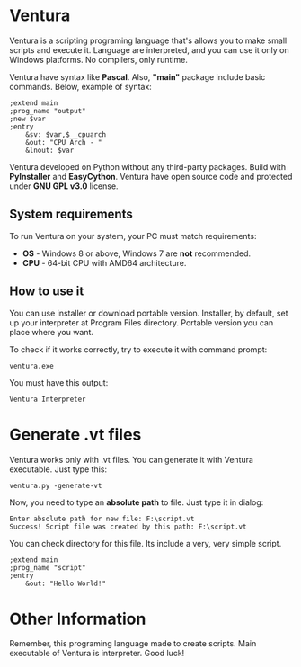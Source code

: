 # Ventura
Ventura is a scripting programing language that's allows you to make small scripts and execute it. 
Language are interpreted, and you can use it only on Windows platforms.
No compilers, only runtime.

Ventura have syntax like **Pascal**. 
Also, **"main"** package include basic commands. Below, example of syntax:
```
;extend main
;prog_name "output"
;new $var
;entry
    &sv: $var,$__cpuarch
    &out: "CPU Arch - "
    &lnout: $var
```
Ventura developed on Python without any third-party packages. 
Build with **PyInstaller** and **EasyCython**.
Ventura have open source code and protected under **GNU GPL v3.0** license.

## System requirements
To run Ventura on your system, your PC must match requirements:
- **OS** - Windows 8 or above, Windows 7 are **not** recommended.
- **CPU** - 64-bit CPU with AMD64 architecture.

## How to use it
You can use installer or download portable version. 
Installer, by default, set up your interpreter at Program Files directory. 
Portable version you can place where you want.

To check if it works correctly, try to execute it with command prompt:
```
ventura.exe
```
You must have this output:
```
Ventura Interpreter
```

# Generate .vt files
Ventura works only with .vt files.
You can generate it with Ventura executable.
Just type this:
```
ventura.py -generate-vt
```
Now, you need to type an **absolute path** to file. 
Just type it in dialog:
```
Enter absolute path for new file: F:\script.vt
Success! Script file was created by this path: F:\script.vt
```
You can check directory for this file. Its include a very, very simple script.
```
;extend main
;prog_name "script"
;entry
    &out: "Hello World!"
```

# Other Information
Remember, this programing language made to create scripts. Main executable of Ventura is interpreter. Good luck! 